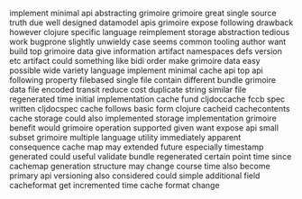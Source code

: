 implement minimal api abstracting grimoire grimoire great single source truth due well designed datamodel apis grimoire expose following drawback however clojure specific language reimplement storage abstraction tedious work bugprone slightly unwieldy case seems common tooling author want build top grimoire data give information artifact namespaces defs version etc artifact could something like bidi order make grimoire data easy possible wide variety language implement minimal cache api top api following property filebased single file contain different bundle grimoire data file encoded transit reduce cost duplicate string similar file regenerated time initial implementation cache fund cljdoccache fccb spec written cljdocspec cache follows basic form clojure cacheid cachecontents cache storage could also implemented storage implementation grimoire benefit would grimoire operation supported given want expose api small subset grimoire multiple language utility immediately apparent consequence cache map may extended future especially timestamp generated could useful validate bundle regenerated certain point time since cachemap generation structure may change course time also become primary api versioning also considered could simple additional field cacheformat get incremented time cache format change